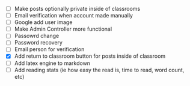 - [ ] Make posts optionally private inside of classrooms
- [ ] Email verification when account made manually
- [ ] Google add user image
- [ ] Make Admin Controller more functional
- [ ] Passowrd change
- [ ] Password recovery
- [ ] Email person for verification
- [x] Add return to classroom button for posts inside of classroom
- [ ] Add latex engine to markdown
- [ ] Add reading stats (ie how easy the read is, time to read, word count, etc)